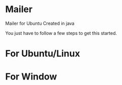 # Mailer
Mailer for Ubuntu Created in java


You just have to follow a few steps to get this started.
# For Ubuntu/Linux



# For Window

